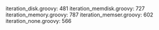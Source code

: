 iteration_disk.groovy: 481
iteration_memdisk.groovy: 727
iteration_memory.groovy: 787
iteration_memser.groovy: 602
iteration_none.groovy: 566
